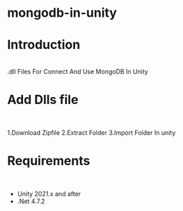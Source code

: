 # mongodb-in-unity
<h1>Introduction</h1>
<br/>
.dll Files For Connect And Use MongoDB In Unity
<br/>

<h1>Add Dlls file</h1>
<br/>

1.Download Zipfile
2.Extract Folder
3.Import Folder In unity
<br/>

<h1>Requirements</h1>
<br/>
<ul>
  <li>Unity 2021.x and after</li>
<li>.Net 4.7.2
</li>
  </ul>

